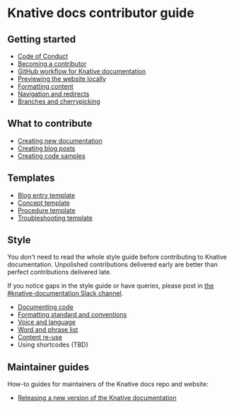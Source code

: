 # Knative docs contributor guide

## Getting started

- [Code of Conduct](https://github.com/knative/community/blob/main/CODE-OF-CONDUCT.md)
- [Becoming a contributor](getting-started/becoming-a-contributor.md)
- [GitHub workflow for Knative documentation](getting-started/github-workflow.md)
- [Previewing the website locally](getting-started/previewing-docs-locally.md)
- [Formatting content](getting-started/formatting.md)
- [Navigation and redirects](getting-started/navigation-and-redirects.md)
- [Branches and cherrypicking](getting-started/branches-and-cherrypicking.md)


## What to contribute

- [Creating new documentation](what-to-contribute/creating-new-docs.md)
- [Creating blog posts](what-to-contribute/creating-blog-posts.md)
- [Creating code samples](what-to-contribute/creating-code-samples.md)


## Templates

- [Blog entry template](templates/template-blog-entry.md)
- [Concept template](templates/template-concept.md)
- [Procedure template](templates/template-procedure.md)
- [Troubleshooting template](templates/template-troubleshooting.md)


## Style

You don't need to read the whole style guide before contributing to Knative documentation.
Unpolished contributions delivered early are better than perfect contributions delivered late.

If you notice gaps in the style guide or have queries, please post in [the #knative-documentation Slack channel](https://cloud-native.slack.com/archives/C04LY5G9ED7).

- [Documenting code](style-guide/documenting-code.md)
- [Formatting standard and conventions](style-guide/style-and-formatting.md)
- [Voice and language](style-guide/voice-and-language.md)
- [Word and phrase list](style-guide/word-and-phrase-list.md)
- [Content re-use](style-guide/content-reuse.md)
- Using shortcodes (TBD)

## Maintainer guides

How-to guides for maintainers of the Knative docs repo and website:

- [Releasing a new version of the Knative documentation](docs-release-process.md)
